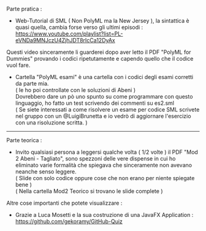 Parte pratica :
- Web-Tutorial di SML ( Non PolyML ma la New Jersey ), la sintattica è quasi quella, cambia forse verso gli ultimi episodi :
	https://www.youtube.com/playlist?list=PL-eVNDa9MNJczU4ZjhJDT8rIcCa12DyAx

Questi video sinceramente li guarderei dopo aver letto il PDF "PolyML for Dummies" provando i codici ripetutamente e capendo quello che il codice vuol fare.

- Cartella "PolyML esami" è una cartella con i codici degli esami corretti da parte mia.  
( le ho poi controllate con le soluzioni di Abeni )  
Dovrebbero dare un pò uno spunto su come programmare con questo linguaggio, ho fatto un test scrivendo dei commenti su es2.sml  
( Se siete interessati a come risolvere un esame per codice SML scrivete nel gruppo con un @LuigiBrunetta e io vedrò di aggiornare l'esercizio con una risoluzione scritta. )  

--- --- --- --- --- --- --- --- --- --- --- --- --- --- --- --- --- --- --- --- --- --- --- --- --- ---

Parte teorica :
- Invito qualsiasi persona a leggersi qualche volta ( 1/2 volte ) il PDF "Mod 2 Abeni - Tagliato", sono spezzoni delle vere dispense in cui ho eliminato varie formalità che spiegava che sinceramente non avevano neanche senso leggere.  
( Slide con solo codice oppure cose che non erano per niente spiegate bene )  
( Nella cartella Mod2 Teorico si trovano le slide complete )

Altre cose importanti che potete visualizzare :

- Grazie a Luca Mosetti e la sua costruzione di una JavaFX Application :
	https://github.com/gekoramy/GitHub-Quiz
